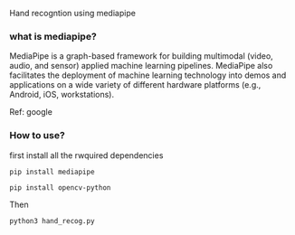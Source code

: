 Hand recogntion using mediapipe 

###  what is mediapipe?

MediaPipe is a graph-based framework for building multimodal (video, audio, and sensor) applied machine learning pipelines. MediaPipe also facilitates the deployment of machine learning technology into demos and applications on a wide variety of different hardware platforms (e.g., Android, iOS, workstations).

Ref: google

### How to use?

first install all the rwquired dependencies 

```
pip install mediapipe

```

```
pip install opencv-python

```

Then 

```
python3 hand_recog.py

```